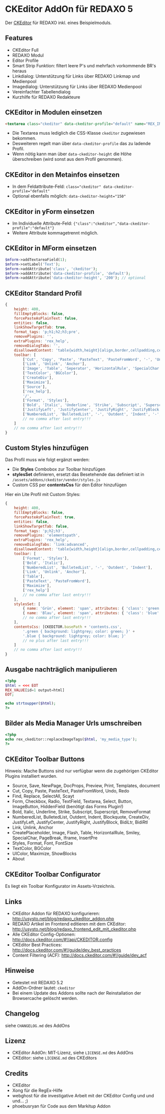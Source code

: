 CKEditor AddOn für REDAXO 5
===========================

Der [CKEditor](http://ckeditor.com/) für REDAXO inkl. eines Beispielmoduls.

Features
--------

* CKEditor Full
* REDAXO Modul
* Editor Profile
* Smart Strip Funktion: filtert leere P's und mehrfach vorkommende BR's heraus
* Linkdialog: Unterstützung für Links über REDAXO Linkmap und Medienpool
* Imagedialog: Unterstützung für Links über REDAXO Medienpool
* Vereinfachter Tabellendialog
* Kurzhilfe für REDAXO Redakteure

CKEditor in Modulen einsetzen
------------------------------

```html
<textarea class="ckeditor" data-ckeditor-profile="default" name="REX_INPUT_VALUE[1]">REX_VALUE[1]</textarea>
```

* Die Textarea muss lediglich die CSS-Klasse `ckeditor` zugewiesen bekommen. 
* Desweiteren regelt man über `data-ckeditor-profile` das zu ladende Profil. 
* Wenn nötig kann man über `data-ckeditor-height` die Höhe überschreiben (wird sonst aus dem Profil genommen).

CKEditor in den Metainfos einsetzen
------------------------------------

* In dem Feldattribute-Feld: `class="ckeditor" data-ckeditor-profile="default"`
* Optional ebenfalls möglich: `data-ckeditor-height="150"`

CKEditor in yForm einsetzen
---------------------------

* Im Individuelle Attribute-Feld: `{"class":"ckeditor","data-ckeditor-profile":"default"}`
* Weitere Attribute kommagetrennt möglich.

CKEditor in MForm einsetzen
---------------------------

```php
$mform->addTextareaField(1); 
$mform->setLabel('Text');
$mform->addAttribute('class', 'ckeditor');
$mform->addAttribute('data-ckeditor-profile', 'default');
$mform->addAttribute('data-ckeditor-height', '200'); // optional
```

CKEditor Standard Profil
------------------------

```javascript
{
    height: 400,
    fillEmptyBlocks: false,
    forcePasteAsPlainText: false,
    entities: false,
    linkShowTargetTab: true,
    format_tags: 'p;h1;h2;h3;pre',
    removePlugins: '',
    extraPlugins: 'rex_help',
    removeDialogTabs: '',
    disallowedContent: 'table{width,height}[align,border,cellpadding,cellspacing,summary];caption;',
    toolbar: [
        ['Cut', 'Copy', 'Paste', 'PasteText', 'PasteFromWord', '-', 'Undo', 'Redo'],
        ['Link', 'Unlink', 'Anchor'],
        ['Image', 'Table', 'Seperator', 'HorizontalRule', 'SpecialChar'],
        ['TextColor', 'BGColor'],
        ['CreateDiv'],
        ['Maximize'],
        ['Source'],
        ['rex_help'],
        '/',
        ['Format', 'Styles'],
        ['Bold', 'Italic', 'Underline', 'Strike', 'Subscript', 'Superscript', '-', 'RemoveFormat'],
        ['JustifyLeft', 'JustifyCenter', 'JustifyRight', 'JustifyBlock'],
        ['NumberedList', 'BulletedList', '-', 'Outdent', 'Indent', '-', 'Blockquote']
        // no comma after last entry!!!
    ]
    // no comma after last entry!!!
}
```

Custom Styles hinzufügen
------------------------

Das Profil muss wie folgt ergänzt werden:

* Die __Styles__ Combobox zur Toolbar hinzufügen
* __stylesSet__ definieren, ersetzt das Besetehende das definiert ist in `/assets/addons/ckeditor/vendor/styles.js`
* Custom CSS per __contentsCss__ für den Editor hinzufügen

Hier ein Lite Profil mit Custom Styles:

```javascript
{
    height: 400,
    fillEmptyBlocks: false,
    forcePasteAsPlainText: true,
    entities: false,
    linkShowTargetTab: false,
    format_tags: 'p;h2;h3',
    removePlugins: 'elementspath',
    extraPlugins: 'rex_help',
    removeDialogTabs: 'link:advanced',
    disallowedContent: 'table{width,height}[align,border,cellpadding,cellspacing,summary];caption;',
    toolbar: [
        ['Format', 'Styles'],
        ['Bold', 'Italic'],
        ['NumberedList', 'BulletedList', '-', 'Outdent', 'Indent'],
        ['Link', 'Unlink', 'Anchor'],
        ['Table'],
        ['PasteText', 'PasteFromWord'],
        ['Maximize'],
        ['rex_help']
        // no comma after last entry!!!
    ],
    stylesSet: [
        { name: 'Grün', element: 'span', attributes: { 'class': 'green' } },
        { name: 'Blau', element: 'span', attributes: { 'class': 'blue' } }
        // no comma after last entry!!!
    ],    
    contentsCss: [CKEDITOR.basePath + 'contents.css', 
        '.green { background: lightgrey; color: green; }' +
        '.blue { background: lightgrey; color: blue; }'
        // no plus after last entry!!!
    ]
    // no comma after last entry!!!
}
```

Ausgabe nachträglich manipulieren
---------------------------------

```php
<?php
$html = <<< EOT
REX_VALUE[id=1 output=html]
EOT;

echo strtoupper($html);
?>
```

Bilder als Media Manager Urls umschreiben 
-----------------------------------------

```php
<?php
echo rex_ckeditor::replaceImageTags($html, 'my_media_type');
?>
```

CKEditor Toolbar Buttons
------------------------

Hinweis: Mache Buttons sind nur verfügbar wenn die zugehörigen CKEditor Plugins installiert wurden.

* Source, Save, NewPage, DocProps, Preview, Print, Templates, document
* Cut, Copy, Paste, PasteText, PasteFromWord, Undo, Redo
* Find, Replace, SelectAll, Scayt
* Form, Checkbox, Radio, TextField, Textarea, Select, Button, ImageButton, HiddenField (benötigt das Forms Plugin!)
* Bold, Italic, Underline, Strike, Subscript, Superscript, RemoveFormat
* NumberedList, BulletedList, Outdent, Indent, Blockquote, CreateDiv, JustifyLeft, JustifyCenter, JustifyRight, JustifyBlock, BidiLtr, BidiRtl
* Link, Unlink, Anchor
* CreatePlaceholder, Image, Flash, Table, HorizontalRule, Smiley, SpecialChar, PageBreak, Iframe, InsertPre
* Styles, Format, Font, FontSize
* TextColor, BGColor
* UIColor, Maximize, ShowBlocks
* About

CKEditor Toolbar Configurator
-----------------------------

Es liegt ein Toolbar Konfigurator im Assets-Vrzeichnis.

Links
-----

* CKEditor Addon für REDAXO konfigurieren: http://usysto.net/blog/redaxo_ckeditor_addon.php
* REDAXO Artikel im Frontend editieren mit dem CKEditor: http://usysto.net/blog/redaxo_frontend_edit_mit_ckeditor.php
* Alle CKEditor Config-Optionen: http://docs.ckeditor.com/#!/api/CKEDITOR.config
* CKEditor Best Practices: http://docs.ckeditor.com/#!/guide/dev_best_practices
* Content Filtering (ACF): http://docs.ckeditor.com/#!/guide/dev_acf

Hinweise
--------

* Getestet mit REDAXO 5.2
* AddOn-Ordner lautet: `ckeditor`
* Bei einem Update des Addons sollte nach der Reinstallation der Browsercache gelöscht werden.

Changelog
---------

siehe `CHANGELOG.md` des AddOns

Lizenz
------

* CKEditor AddOn: MIT-Lizenz, siehe `LICENSE.md` des AddOns
* CKEditor: siehe `LICENSE.md` des CKEditors

Credits
-------

* CKEditor
* Xong für die RegEx-Hilfe
* webghost für die investigative Arbeit mit der CKEditor Config und und und... ;)
* phoebusryan für Code aus dem Markitup Addon

